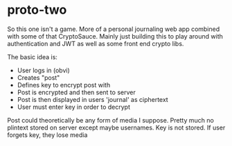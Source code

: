 # proto-two
So this one isn't a game. More of a personal journaling web app combined with some of that CryptoSauce. Mainly just building this to play around with authentication and JWT as well as some front end crypto libs. 

The basic idea is:
  - User logs in (obvi)
  - Creates "post"
  - Defines key to encrypt post with
  - Post is encrypted and then sent to server
  - Post is then displayed in users 'journal' as ciphertext
  - User must enter key in order to decrypt 
  
Post could theoretically be any form of media I suppose. Pretty much no plintext stored on server except maybe usernames. Key is not stored. If user forgets key, they lose media
